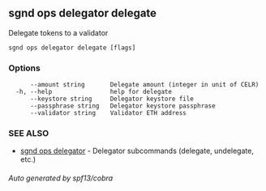 ## sgnd ops delegator delegate

Delegate tokens to a validator

```
sgnd ops delegator delegate [flags]
```

### Options

```
      --amount string       Delegate amount (integer in unit of CELR)
  -h, --help                help for delegate
      --keystore string     Delegator keystore file
      --passphrase string   Delegator keystore passphrase
      --validator string    Validator ETH address
```

### SEE ALSO

* [sgnd ops delegator](sgnd_ops_delegator.md)	 - Delegator subcommands (delegate, undelegate, etc.)

###### Auto generated by spf13/cobra
